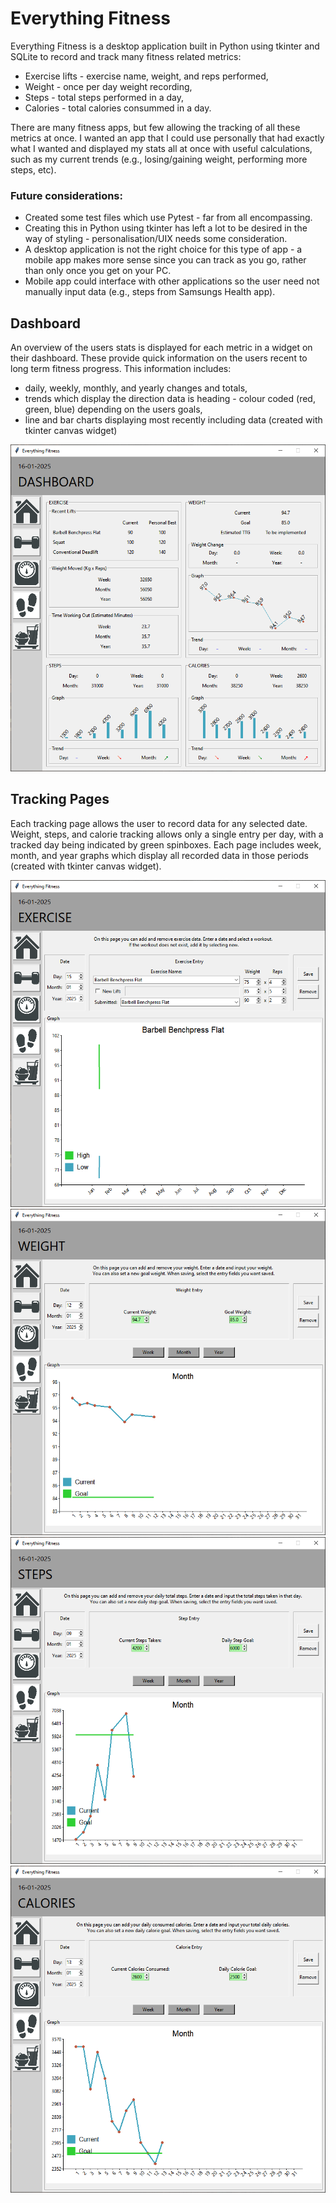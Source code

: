 # Everything Fitness
Everything Fitness is a desktop application built in Python using tkinter and SQLite to record and track many fitness related metrics:
- Exercise lifts - exercise name, weight, and reps performed,
- Weight - once per day weight recording,
- Steps - total steps performed in a day,
- Calories - total calories consummed in a day.

There are many fitness apps, but few allowing the tracking of all these metrics at once. I wanted an app that I could use personally that had exactly what I wanted and displayed my stats all at once with useful calculations, such as my current trends (e.g., losing/gaining weight, performing more steps, etc). 

### Future considerations:
- Created some test files which use Pytest - far from all encompassing.
- Creating this in Python using tkinter has left a lot to be desired in the way of styling - personalisation/UIX needs some consideration.
- A desktop application is not the right choice for this type of app - a mobile app makes more sense since you can track as you go, rather than only once you get on your PC.
- Mobile app could interface with other applications so the user need not manually input data (e.g., steps from Samsungs Health app).

## Dashboard
An overview of the users stats is displayed for each metric in a widget on their dashboard. These provide quick information on the users recent to long term fitness progress. This information includes:
- daily, weekly, monthly, and yearly changes and totals,
- trends which display the direction data is heading - colour coded (red, green, blue) depending on the users goals,
- line and bar charts displaying most recently including data (created with tkinter canvas widget)

![dashboard](docs/images/dashboard.png)
## Tracking Pages
Each tracking page allows the user to record data for any selected date. Weight, steps, and calorie tracking allows only a single entry per day, with a tracked day being indicated by green spinboxes. Each page includes week, month, and year graphs which display all recorded data in those periods (created with tkinter canvas widget).

![exercise tracking](docs/images/exercise_tracking_page.png)
![weight tracking](docs/images/weight_tracking_page.png)
![steps tracking](docs/images/steps_tracking_page.png)
![calories tracking](docs/images/calorie_tracking_page.png)
